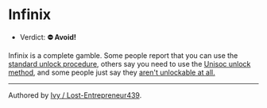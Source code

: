 # Infinix

- Verdict: **⛔ Avoid!**

Infinix is a complete gamble. Some people report that you can use the [standard unlock procedure](/misc/generic-unlock.md), others say you need to use the [Unisoc unlock method][Unisoc Unlock], and some people just say they [aren't unlockable at all.][Infinix lock]
***
Authored by [Ivy / Lost-Entrepreneur439](https://github.com/Lost-Entrepreneur439).<br/>

[Unisoc Unlock]:https://www.hovatek.com/forum/thread-32287.html
[Infinix lock]:https://www.reddit.com/r/androidroot/comments/1d69gtp/infinix_x668c_unlock_bootloader_fail/
